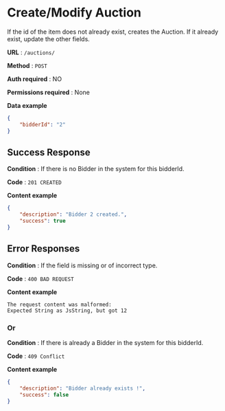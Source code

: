 # Create/Modify Auction

If the id of the item does not already exist, creates the Auction. If it already exist, update the other fields.

**URL** : `/auctions/`

**Method** : `POST`

**Auth required** : NO

**Permissions required** : None

**Data example** 

```json
{
	"bidderId": "2"
}
```

## Success Response

**Condition** : If there is no Bidder in the system for this bidderId.

**Code** : `201 CREATED`

**Content example**

```json
{
    "description": "Bidder 2 created.",
    "success": true
}
```

## Error Responses

**Condition** : If the field is missing or of incorrect type.

**Code** : `400 BAD REQUEST`

**Content example**

```
The request content was malformed:
Expected String as JsString, but got 12
```

### Or

**Condition** : If there is already a Bidder in the system for this bidderId.

**Code** : `409 Conflict`

**Content example**

```json
{
    "description": "Bidder already exists !",
    "success": false
}
```
